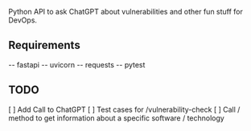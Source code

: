 Python API to ask ChatGPT about vulnerabilities and other fun stuff for DevOps.

## Requirements

-- fastapi
-- uvicorn
-- requests
-- pytest


## TODO

[ ] Add Call to ChatGPT
[ ] Test cases for /vulnerability-check
[ ] Call / method to get information about a specific software / technology

